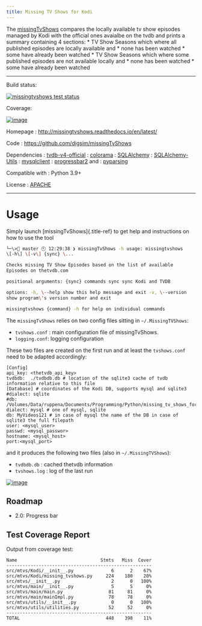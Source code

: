 ```yaml
---
title: Missing TV Shows for Kodi
---
```


The [missingTvShows](https://github.com/digsim/missingTvShows) compares
the locally available tv show episodes managed by Kodi with the official
ones avaialbe on the tvdb and prints a summary containing 4 sections: \*
TV Show Seasons which where all published episodes are locally available
and \* none has been watched \* some have already been watched \* TV
Show Seasons which where some published episodes are not available
locally and \* none has been watched \* some have already been watched

------------------------------------------------------------------------

Build status:

[![missingtvshows test status](https://github.com/digsim/missingTvShows/actions/workflows/master-workflow.yaml/badge.svg)](https://github.com/digsim/missingTvShows/actions)

Coverage:

[![image](https://coveralls.io/repos/digsim/missingTvShows/badge.svg?branch=master)](https://coveralls.io/r/digsim/missingTvShows?branch=master)

Homepage
: <http://missingtvshows.readthedocs.io/en/latest/>

Code
: <https://github.com/digsim/missingTvShows>

Dependencies
: [tvdb-v4-official]()
: [colorama](https://pypi.org/pypi/colorama)
: [SQLAlchemy](https://pypi.org/pypi/SQLAlchemy)
: [SQLAlchemy-Utils](http://pypi.org/pypi/sqlalchemy-utils)
: [mysqlclient](http://pypi.org/pypi/sqlalchemy-utils)
: [progressbar2](http://pypi.org/pypi/sqlalchemy-utils) and
: [pyparsing]()

Compatible with
: Python 3.9+

License
: [APACHE](http://www.apache.org/licenses/LICENSE-2.0.txt)

------------------------------------------------------------------------

# Usage

Simply launch [missingTvShows]{.title-ref} to get help and instructions
on how to use the tool

```bash
└─\> master 🕙 12:29:38 ❯ missingTvShows -h usage: missingtvshows
\[-h\] \[-v\] {sync} \...

Checks missing TV Show Episodes based on the list of available
Episodes on thetvdb.com

positional arguments: {sync} commands sync sync Kodi and TVDB

options: -h, \--help show this help message and exit -v, \--version
show program\'s version number and exit

missingtvshows {command} -h for help on individual commands
```

The `missingTvShows` relies on two config files sitting in
`~/.MissingTVShows`:

-   `tvshows.conf` : main configuration file of missingTvShows.
-   `logging.conf`: logging configuration

These two files are created on the first run and at least the
`tvshows.conf` need to be adapted accordingly:


```
[Config]
api_key: <thetvdb_api_key>
tvdbdb:  ./tvdbdb.db # location of the sqlite3 cache of tvdb information relative to this file
[Database] # coordinates of the Kodi DB, supports mysql and sqlite3
#dialect: sqlite
#db: /Volumes/Data/ruppena/Documents/Programming/Python/missing_tv_shows_for_xbmc/test.db
dialect: mysql # one of mysql, sqlite
db: MyVideos121 # in case of mysql the name of the DB in case of sqlite3 the full filepath
user: <mysql_user>
passwd: <mysql_passwor>
hostname: <mysql_host>
port:<mysql_port>
```

and it produces the following two files (also in `~/.MissingTVShows`):

* `tvdbdb.db` : cached thetvdb information
* `tvshows.log` : log of the last run


[![image](https://travis-ci.org/digsim/missingTvShows.svg?branch=master)](https://travis-ci.org/digsim/missingTvShows)

## Roadmap

-   2.0: Progress bar

## Test Coverage Report

Output from coverage test:

```
Name                               Stmts   Miss  Cover
------------------------------------------------------
src/mtvs/Kodi/__init__.py              6      2    67%
src/mtvs/Kodi/missing_tvshows.py     224    180    20%
src/mtvs/__init__.py                   2      0   100%
src/mtvs/main/__init__.py              5      5     0%
src/mtvs/main/main.py                 81     81     0%
src/mtvs/main/mainImpl.py             78     78     0%
src/mtvs/utils/__init__.py             0      0   100%
src/mtvs/utils/utilities.py           52     52     0%
------------------------------------------------------
TOTAL                                448    398    11%
```
